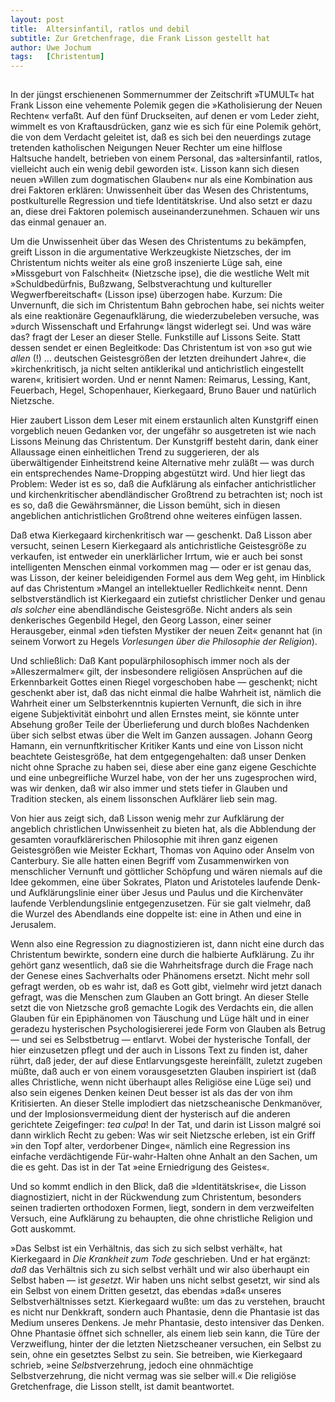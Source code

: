 ```yaml
---
layout:	post
title:	Altersinfantil, ratlos und debil
subtitle: Zur Gretchenfrage, die Frank Lisson gestellt hat
author:	Uwe Jochum
tags:   [Christentum]
---
```


<img
src="https://vg04.met.vgwort.de/na/07ca122da54b44a7854a4eebfe350104"
width="1" height="1" alt="">

In der jüngst erschienenen Sommernummer der Zeitschrift »TUMULT«
hat Frank Lisson eine vehemente Polemik gegen die »Katholisierung
der Neuen Rechten« verfaßt. Auf den fünf Druckseiten, auf denen
er vom Leder zieht, wimmelt es von Kraftausdrücken, ganz wie es
sich für eine Polemik gehört, die von dem Verdacht geleitet ist,
daß es sich bei den neuerdings zutage tretenden katholischen
Neigungen Neuer Rechter um eine hilflose Haltsuche handelt,
betrieben von einem Personal, das »altersinfantil, ratlos,
vielleicht auch ein wenig debil geworden ist«. Lisson kann sich
diesen neuen »Willen zum dogmatischen Glauben« nur als eine
Kombination aus drei Faktoren erklären: Unwissenheit über das
Wesen des Christentums, postkulturelle Regression und tiefe
Identitätskrise. Und also setzt er dazu an, diese drei Faktoren
polemisch auseinanderzunehmen. Schauen wir uns das einmal genauer
an.

Um die Unwissenheit über das Wesen des Christentums zu bekämpfen,
greift Lisson in die argumentative Werkzeugkiste Nietzsches, der
im Christentum nichts weiter als eine groß inszenierte Lüge sah,
eine »Missgeburt von Falschheit« (Nietzsche ipse), die die
westliche Welt mit »Schuldbedürfnis, Bußzwang, Selbstverachtung
und kultureller Wegwerfbereitschaft« (Lisson ipse) überzogen
habe. Kurzum: Die Unvernunft, die sich im Christentum Bahn
gebrochen habe, sei nichts weiter als eine reaktionäre
Gegenaufklärung, die wiederzubeleben versuche, was »durch
Wissenschaft und Erfahrung« längst widerlegt sei. Und was wäre
das? fragt der Leser an dieser Stelle. Funkstille auf Lissons
Seite. Statt dessen sendet er einen Begleitkode: Das Christentum
ist von »so gut wie *allen* (!) ... deutschen Geistesgrößen der
letzten dreihundert Jahre«, die »kirchenkritisch, ja nicht selten
antiklerikal und antichristlich eingestellt waren«, kritisiert
worden. Und er nennt Namen: Reimarus, Lessing, Kant, Feuerbach,
Hegel, Schopenhauer, Kierkegaard, Bruno Bauer und natürlich
Nietzsche.

Hier zaubert Lisson dem Leser mit einem erstaunlich alten
Kunstgriff einen vorgeblich neuen Gedanken vor, der ungefähr so
ausgetreten ist wie nach Lissons Meinung das Christentum. Der
Kunstgriff besteht darin, dank einer Allaussage einen
einheitlichen Trend zu suggerieren, der als überwältigender
Einheitstrend keine Alternative mehr zuläßt — was durch ein
entsprechendes Name-Dropping abgestützt wird. Und hier liegt das
Problem: Weder ist es so, daß die Aufklärung als einfacher
antichristlicher und kirchenkritischer abendländischer Großtrend
zu betrachten ist; noch ist es so, daß die Gewährsmänner, die
Lisson bemüht, sich in diesen angeblichen antichristlichen
Großtrend ohne weiteres einfügen lassen.

Daß etwa Kierkegaard kirchenkritisch war — geschenkt. Daß Lisson
aber versucht, seinen Lesern Kierkegaard als antichristliche
Geistesgröße zu verkaufen, ist entweder ein unerklärlicher
Irrtum, wie er auch bei sonst intelligenten Menschen einmal
vorkommen mag — oder er ist genau das, was Lisson, der keiner
beleidigenden Formel aus dem Weg geht, im Hinblick auf das
Christentum »Mangel an intellektueller Redlichkeit« nennt. Denn
selbstverständlich ist Kierkegaard ein zutiefst christlicher
Denker und genau *als solcher* eine abendländische
Geistesgröße. Nicht anders als sein denkerisches Gegenbild Hegel,
den Georg Lasson, einer seiner Herausgeber, einmal »den tiefsten
Mystiker der neuen Zeit« genannt hat (in seinem Vorwort zu Hegels
*Vorlesungen über die Philosophie der Religion*). 

Und schließlich: Daß Kant populärphilosophisch immer noch als der
»Alleszermalmer« gilt, der insbesondere religiösen Ansprüchen auf
die Erkennbarkeit Gottes einen Riegel vorgeschoben habe —
geschenkt; nicht geschenkt aber ist, daß das nicht einmal die
halbe Wahrheit ist, nämlich die Wahrheit einer um
Selbsterkenntnis kupierten Vernunft, die sich in ihre eigene
Subjektivität einbohrt und allen Ernstes meint, sie könnte unter
Absehung großer Teile der Überlieferung und durch bloßes
Nachdenken über sich selbst etwas über die Welt im Ganzen
aussagen. Johann Georg Hamann, ein vernunftkritischer Kritiker
Kants und eine von Lisson nicht beachtete Geistesgröße, hat dem
entgegengehalten: daß unser Denken nicht ohne Sprache zu haben
sei, diese aber eine ganz eigene Geschichte und eine
unbegreifliche Wurzel habe, von der her uns zugesprochen wird,
was wir denken, daß wir also immer und stets tiefer in Glauben
und Tradition stecken, als einem lissonschen Aufklärer lieb sein
mag.

Von hier aus zeigt sich, daß Lisson wenig mehr zur Aufklärung der
angeblich christlichen Unwissenheit zu bieten hat, als die
Abblendung der gesamten voraufklärerischen Philosophie mit ihren
ganz eigenen Geistesgrößen wie Meister Eckhart, Thomas von Aquino
oder Anselm von Canterbury. Sie alle hatten einen Begriff vom
Zusammenwirken von menschlicher Vernunft und göttlicher Schöpfung
und wären niemals auf die Idee gekommen, eine über Sokrates,
Platon und Aristoteles laufende Denk- und Aufklärungslinie einer
über Jesus und Paulus und die Kirchenväter laufende
Verblendungslinie entgegenzusetzen. Für sie galt vielmehr, daß
die Wurzel des Abendlands eine doppelte ist: eine in Athen und
eine in Jerusalem.

Wenn also eine Regression zu diagnostizieren ist, dann nicht eine
durch das Christentum bewirkte, sondern eine durch die halbierte
Aufklärung. Zu ihr gehört ganz wesentlich, daß sie die
Wahrheitsfrage durch die Frage nach der Genese eines Sachverhalts
oder Phänomens ersetzt. Nicht mehr soll gefragt werden, ob es
wahr ist, daß es Gott gibt, vielmehr wird jetzt danach
gefragt, was die Menschen zum Glauben an Gott bringt. An dieser
Stelle setzt die von Nietzsche groß gemachte Logik des Verdachts
ein, die allen Glauben für ein Epiphänomen von Täuschung und Lüge
hält und in einer geradezu hysterischen Psychologisiererei jede
Form von Glauben als Betrug — und sei es Selbstbetrug —
entlarvt. Wobei der hysterische Tonfall, der hier einzusetzen
pflegt und der auch in Lissons Text zu finden ist, daher rührt,
daß jeder, der auf diese Entlarvungsgeste hereinfällt, zuletzt
zugeben müßte, daß auch er von einem vorausgesetzten Glauben
inspiriert ist (daß alles Christliche, wenn nicht überhaupt alles
Religiöse eine Lüge sei) und also sein eigenes Denken keinen Deut
besser ist als das der von ihm Kritisierten. An dieser Stelle
implodiert das nietzscheanische Denkmanöver, und der
Implosionsvermeidung dient der hysterisch auf die anderen
gerichtete Zeigefinger: *tea culpa*! In der Tat, und darin ist
Lisson malgré soi dann wirklich Recht zu geben: Was wir seit
Nietzsche erleben, ist ein Griff »in den Topf alter, verdorbener
Dinge«, nämlich eine Regression ins einfache verdächtigende
Für-wahr-Halten ohne Anhalt an den Sachen, um die es geht. Das
ist in der Tat »eine Erniedrigung des Geistes«.

Und so kommt endlich in den Blick, daß die »Identitätskrise«, die
Lisson diagnostiziert, nicht in der Rückwendung zum Christentum,
besonders seinen tradierten orthodoxen Formen, liegt, sondern in
dem verzweifelten Versuch, eine Aufklärung zu behaupten, die ohne
christliche Religion und Gott auskommt.

»Das Selbst ist ein Verhältnis, das sich zu sich selbst verhält«,
hat Kierkegaard in *Die Krankheit zum Tode* geschrieben. Und er
hat ergänzt: *daß* das Verhältnis sich zu sich selbst verhält und
wir also überhaupt ein Selbst haben — ist *gesetzt*. Wir haben
uns nicht selbst gesetzt, wir sind als ein Selbst von einem
Dritten gesetzt, das ebendas »daß« unseres Selbstverhältnisses
setzt. Kierkegaard wußte: um das zu verstehen, braucht es nicht
nur Denkkraft, sondern auch Phantasie, denn die Phantasie ist das
Medium unseres Denkens. Je mehr Phantasie, desto intensiver das
Denken. Ohne Phantasie öffnet sich schneller, als einem lieb sein
kann, die Türe der Verzweiflung, hinter der die letzten
Nietzscheaner versuchen, ein Selbst zu sein, ohne ein gesetztes
Selbst zu sein. Sie betreiben, wie Kierkegaard schrieb, »eine
*Selbst*verzehrung, jedoch eine ohnmächtige Selbstverzehrung, die
nicht vermag was sie selber will.« Die religiöse Gretchenfrage,
die Lisson stellt, ist damit beantwortet.
